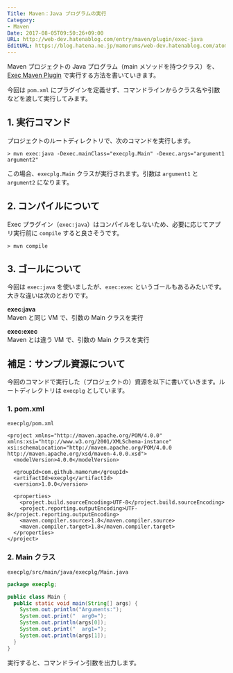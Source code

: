 ```yaml
---
Title: Maven：Java プログラムの実行
Category:
- Maven
Date: 2017-08-05T09:50:26+09:00
URL: http://web-dev.hatenablog.com/entry/maven/plugin/exec-java
EditURL: https://blog.hatena.ne.jp/mamorums/web-dev.hatenablog.com/atom/entry/10328749687236690515
---
```


Maven プロジェクトの Java プログラム（main メソッドを持つクラス）を、[Exec Maven Plugin](http://www.mojohaus.org/exec-maven-plugin/index.html) で実行する方法を書いていきます。

今回は `pom.xml` にプラグインを定義せず、コマンドラインからクラス名や引数などを渡して実行してみます。


## 1. 実行コマンド
プロジェクトのルートディレクトリで、次のコマンドを実行します。

```
> mvn exec:java -Dexec.mainClass="execplg.Main" -Dexec.args="argument1 argument2"
```

この場合、`execplg.Main` クラスが実行されます。引数は `argument1` と `argument2` になります。


## 2. コンパイルについて
Exec プラグイン（`exec:java`）はコンパイルをしないため、必要に応じてアプリ実行前に `compile` すると良さそうです。

```
> mvn compile
```

## 3. ゴールについて
今回は `exec:java` を使いましたが、`exec:exec` というゴールもあるみたいです。大きな違いは次のとおりです。

__exec:java__  
Maven と同じ VM で、引数の Main クラスを実行

__exec:exec__  
Maven とは違う VM で、引数の Main クラスを実行


## 補足：サンプル資源について
今回のコマンドで実行した（プロジェクトの）資源を以下に書いていきます。ルートディレクトリは `execplg` としています。

### 1. pom.xml
`execplg/pom.xml`

```
<project xmlns="http://maven.apache.org/POM/4.0.0" xmlns:xsi="http://www.w3.org/2001/XMLSchema-instance" xsi:schemaLocation="http://maven.apache.org/POM/4.0.0 http://maven.apache.org/xsd/maven-4.0.0.xsd">
  <modelVersion>4.0.0</modelVersion>

  <groupId>com.github.mamorum</groupId>
  <artifactId>execplg</artifactId>
  <version>1.0.0</version>

  <properties>
    <project.build.sourceEncoding>UTF-8</project.build.sourceEncoding>
    <project.reporting.outputEncoding>UTF-8</project.reporting.outputEncoding>
    <maven.compiler.source>1.8</maven.compiler.source>
    <maven.compiler.target>1.8</maven.compiler.target>
  </properties>
</project>
```


### 2. Main クラス
`execplg/src/main/java/execplg/Main.java`

```java
package execplg;

public class Main {
  public static void main(String[] args) {
    System.out.println("Arguments:");
    System.out.print("  arg0=");
    System.out.println(args[0]);
    System.out.print("  arg1=");
    System.out.println(args[1]);
  }
}
```

実行すると、コマンドライン引数を出力します。
